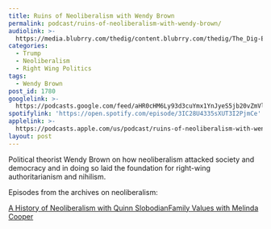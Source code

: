 ```yaml
---
title: Ruins of Neoliberalism with Wendy Brown
permalink: podcast/ruins-of-neoliberalism-with-wendy-brown/
audiolink: >-
  https://media.blubrry.com/thedig/content.blubrry.com/thedig/The_Dig-EP_277-Brown.mp3
categories:
  - Trump
  - Neoliberalism
  - Right Wing Politics
tags:
  - Wendy Brown
post_id: 1780
googlelink: >-
  https://podcasts.google.com/feed/aHR0cHM6Ly93d3cuYmx1YnJyeS5jb20vZmVlZHMvdGhlZGlnLnhtbA/episode/aHR0cHM6Ly93d3cudGhlZGlncmFkaW8uY29tLz9wPTE3ODA?sa=X&ved=0CAUQkfYCahcKEwi44f7r1b-AAxUAAAAAHQAAAAAQNg
spotifylink: 'https://open.spotify.com/episode/3IC28U4335sXUT3I2PjmCe'
applelink: >-
  https://podcasts.apple.com/us/podcast/ruins-of-neoliberalism-with-wendy-brown/id1043245989?i=1000495961826
layout: post
---
```


Political theorist Wendy Brown on how neoliberalism attacked society and democracy and in doing so laid the foundation for right-wing authoritarianism and nihilism.

Episodes from the archives on neoliberalism:

[A History of Neoliberalism with Quinn Slobodian](https://www.thedigradio.com/podcast/a-history-of-neoliberalism-with-quinn-slobodian/)[Family Values with Melinda Cooper](https://www.thedigradio.com/podcast/family-values-with-melinda-cooper/)
